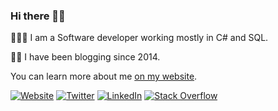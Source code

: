 ### Hi there 👋🏽

👨🏽‍💻 I am a Software developer working mostly in C# and SQL.

✍🏽 I have been blogging since 2014.

You can learn more about me [on my website](https://kolappan.dev/).

[![Website](https://img.shields.io/badge/Website-kolappan.dev-blue?style=flat-square&logo=firefox)](https://twitter.com/KolappanNathan)
[![Twitter](https://img.shields.io/badge/Twitter-@kolappannathan-blue?style=flat-square&logo=twitter&logoColor=white)](https://twitter.com/KolappanNathan)
[![LinkedIn](https://img.shields.io/badge/LinkedIn-KolappanNathan-blue?style=flat-square&logo=linkedin&logoColor=white)](https://in.linkedin.com/in/kolappannathan)
[![Stack Overflow](https://img.shields.io/badge/StackOverflow-kolappan-blue?style=flat-square&logo=stackoverflow&logoColor=white)](https://stackoverflow.com/users/5407188/)

